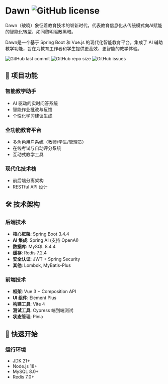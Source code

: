 # Dawn ![GitHub license](https://img.shields.io/github/license/yourusername/dawn?style=flat-square)

Dawn（破晓）象征着教育技术的崭新时代，代表教育信息化从传统模式向AI赋能的智能化转型，如同黎明驱散黑暗。

Dawn是一个基于 Spring Boot 和 Vue.js 的现代化智能教育平台，集成了 AI 辅助教学功能，旨在为教育工作者和学生提供更高效、更智能的教学体验。

![GitHub last commit](https://img.shields.io/github/last-commit/yourusername/dawn)
![GitHub repo size](https://img.shields.io/github/repo-size/yourusername/dawn)
![GitHub issues](https://img.shields.io/github/issues/yourusername/dawn)

## 🌟 项目功能

### 智能教学助手
- AI 驱动的实时问答系统
- 智能作业批改与反馈
- 个性化学习建议生成

### 全功能教育平台
- 多角色用户系统（教师/学生/管理员）
- 在线考试与自动评分系统
- 互动式教学工具

### 现代化技术栈
- 前后端分离架构
- RESTful API 设计


## 🛠️ 技术架构

### 后端技术
- **核心框架**: Spring Boot 3.4.4
- **AI 集成**: Spring AI (支持 OpenAI)
- **数据库**: MySQL 8.4.4
- **缓存**: Redis 7.2.4
- **安全认证**: JWT + Spring Security
- **其他**: Lombok, MyBatis-Plus

### 前端技术
- **框架**: Vue 3 + Composition API
- **UI 组件**: Element Plus
- **构建工具**: Vite 4
- **测试工具**: Cypress 端到端测试
- **状态管理**: Pinia

## 🚀 快速开始

### 运行环境
- JDK 21+
- Node.js 18+
- MySQL 8.0+
- Redis 7.0+

